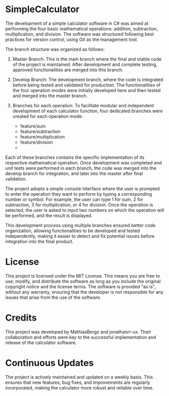 # SimpleCalculator

The development of a simple calculator software in C# was aimed at performing the four basic mathematical operations: addition, subtraction, multiplication, and division. The software was structured following best practices for version control, using Git as the management tool.

The branch structure was organized as follows:

1. Master Branch: This is the main branch where the final and stable code of the project is maintained. After development and complete testing, approved functionalities are merged into this branch.

2. Develop Branch: The development branch, where the code is integrated before being tested and validated for production. The functionalities of the four operation modes were initially developed here and then tested and merged into the master branch.

3. Branches for each operation: To facilitate modular and independent development of each calculator function, four dedicated branches were created for each operation mode:
   - feature/sum
   - feature/subtraction
   - feature/multiplication
   - feature/division
   - 
Each of these branches contains the specific implementation of its respective mathematical operation. Once development was completed and unit tests were performed in each branch, the code was merged into the develop branch for integration, and later into the master after final validation.

The project adopts a simple console interface where the user is prompted to enter the operation they want to perform by typing a corresponding number or symbol. For example, the user can type 1 for sum, 2 for subtraction, 3 for multiplication, or 4 for division. Once the operation is selected, the user is asked to input two numbers on which the operation will be performed, and the result is displayed.

This development process using multiple branches ensured better code organization, allowing functionalities to be developed and tested independently, making it easier to detect and fix potential issues before integration into the final product.

# License

This project is licensed under the MIT License. This means you are free to use, modify, and distribute the software as long as you include the original copyright notice and the license terms. The software is provided "as is", without any warranty, ensuring that the developer is not responsible for any issues that arise from the use of the software.

# Credits

This project was developed by MathiasBergz and jonathanrr-ux. Their collaboration and efforts were key to the successful implementation and release of the calculator software.

# Continuous Updates

The project is actively maintained and updated on a weekly basis. This ensures that new features, bug fixes, and improvements are regularly incorporated, making the calculator more robust and reliable over time.
